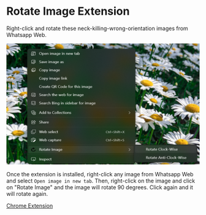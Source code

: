 # Rotate Image Extension
Right-click and rotate these neck-killing-wrong-orientation images from Whatsapp Web.

![Promo](images/screenshot.png)

Once the extension is installed, right-click any image from Whatsapp Web and select `Open image in new tab`. Then, right-click on the image and click on "Rotate Image" and the image will rotate 90 degrees. Click again and it will rotate again.

[Chrome Extension](https://chrome.google.com/webstore/detail/whatsapp-web-image-rotato/loplkemdeadljkhhkagbhiindcceajam)

